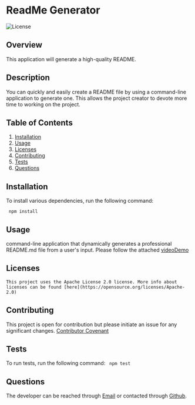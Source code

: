 
  # ReadMe Generator
 
   ![License](https://img.shields.io/badge/License-Apache_2.0-blue.svg)

  ## Overview
  This application will generate a high-quality README.

  ## Description
  You can quickly and easily create a README file by using a command-line application to generate one. This allows the project creator to devote more time to working on the project.
  
  ## Table of Contents
  
1. [Installation](#installation)
2. [Usage](#usage)
3. [Licenses](#licenses)
4. [Contributing](#contributing)
5. [Tests](#tests)
6. [Questions](#questions)
  
  ## Installation
  To install various dependencies, run the following command:

  ` 
  npm install 
  ` 

  ## Usage
  command-line application that dynamically generates a professional README.md file from a user's input.
  Please follow the attached [ videoDemo](https://watch.screencastify.com/v/XWnXCgpAxM37PaEAaO12)

  ## Licenses
    This project uses the Apache License 2.0 license. More info about licenses can be found [here](https://opensource.org/licenses/Apache-2.0)

  ## Contributing
  This project is open for contribution but please initiate an issue for any significant changes. [Contributor Covenant](https://www.contributor-covenant.org/)
  
  ## Tests
  To run tests, run the following command: 
  ` 
  npm test
  ` 
  

  ## Questions
  The developer can be reached through [Email](akshata.kumbhar@hotmail.com) or contacted through 
  [Github](https://github.com/akshu3011).

  